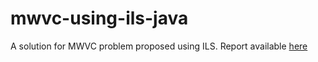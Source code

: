 # mwvc-using-ils-java
 
A solution for MWVC problem proposed using ILS. Report available [here](https://github.com/khalld/mwvc-using-ils-java/blob/main/report/report.pdf)
